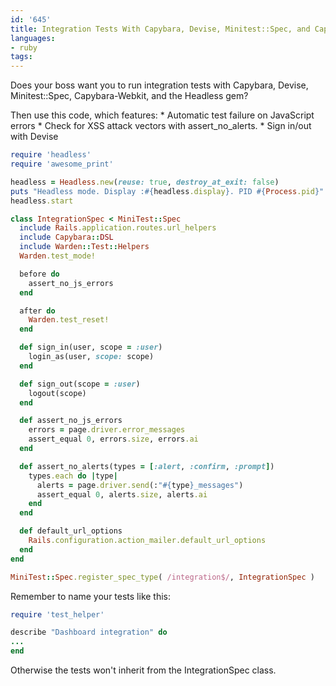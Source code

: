 ```yaml
---
id: '645'
title: Integration Tests With Capybara, Devise, Minitest::Spec, and Capybara-Webkit
languages:
- ruby
tags:
---
```

Does your boss want you to run integration tests with Capybara, Devise, Minitest::Spec, Capybara-Webkit, and the Headless gem?

Then use this code, which features:
\* Automatic test failure on JavaScript errors
\* Check for XSS attack vectors with assert\_no\_alerts.
\* Sign in/out with Devise


```ruby
require 'headless'
require 'awesome_print'

headless = Headless.new(reuse: true, destroy_at_exit: false)
puts "Headless mode. Display :#{headless.display}. PID #{Process.pid}"
headless.start

class IntegrationSpec < MiniTest::Spec
  include Rails.application.routes.url_helpers
  include Capybara::DSL
  include Warden::Test::Helpers
  Warden.test_mode!

  before do
    assert_no_js_errors
  end

  after do
    Warden.test_reset!
  end

  def sign_in(user, scope = :user)
    login_as(user, scope: scope)
  end

  def sign_out(scope = :user)
    logout(scope)
  end

  def assert_no_js_errors
    errors = page.driver.error_messages
    assert_equal 0, errors.size, errors.ai
  end

  def assert_no_alerts(types = [:alert, :confirm, :prompt])
    types.each do |type|
      alerts = page.driver.send(:"#{type}_messages")
      assert_equal 0, alerts.size, alerts.ai
    end
  end

  def default_url_options
    Rails.configuration.action_mailer.default_url_options
  end
end

MiniTest::Spec.register_spec_type( /integration$/, IntegrationSpec )
```
    

Remember to name your tests like this:


```ruby
require 'test_helper'

describe "Dashboard integration" do
...
end
```
    

Otherwise the tests won't inherit from the IntegrationSpec class.


